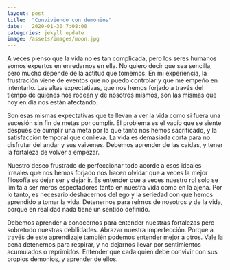 ```yaml
---
layout: post
title:  "Conviviendo con demonios"
date:   2020-01-30 7:08:00
categories: jekyll update
image: /assets/images/moon.jpg
---
```


A veces pienso que la vida no es tan complicada, pero los seres humanos somos expertos en enredarnos en ella. No quiero decir que sea sencilla, pero mucho depende de la actitud que tomemos. En mi experiencia, la frustración viene de eventos que no puedo controlar y que me empeño en intentarlo. Las altas expectativas, que nos hemos forjado a través del tiempo de quienes nos rodean y de nosotros mismos, son las mismas que hoy en día nos están afectando. 

Son esas mismas expectativas que te llevan a ver la vida como si fuera una sucesión sin fin de metas por cumplir. El problema es el vacío que se siente después de cumplir una meta por la que tanto nos hemos sacrificado, y la satisfacción temporal que conlleva. La vida es demasiada corta para no disfrutar del andar y sus vaivenes. Debemos aprender de las caídas, y tener la fortaleza de volver a empezar. 

Nuestro  deseo frustrado de perfeccionar todo acorde a esos ideales irreales que nos hemos forjado nos hacen olvidar que a veces la mejor filosofía es dejar ser y dejar ir. Es entender que a veces nuestro rol solo se limita a ser meros espectadores tanto en nuestra vida como en la ajena. Por lo tanto, es necesario deshacernos del ego y la seriedad con que hemos aprendido a tomar la vida. Detenernos para reírnos de nosotros y de la vida, porque en realidad nada tiene un sentido definido.

Debemos aprender a conocernos para entender nuestras fortalezas pero sobretodo nuestras debilidades. Abrazar nuestra imperfección. Porque a través de este aprendizaje también podemos entender mejor a otros. Vale la pena detenernos para respirar, y no dejarnos llevar por sentimientos acumulados o reprimidos. Entender que cada quien debe convivir con sus propios demonios, y aprender de ellos. 

